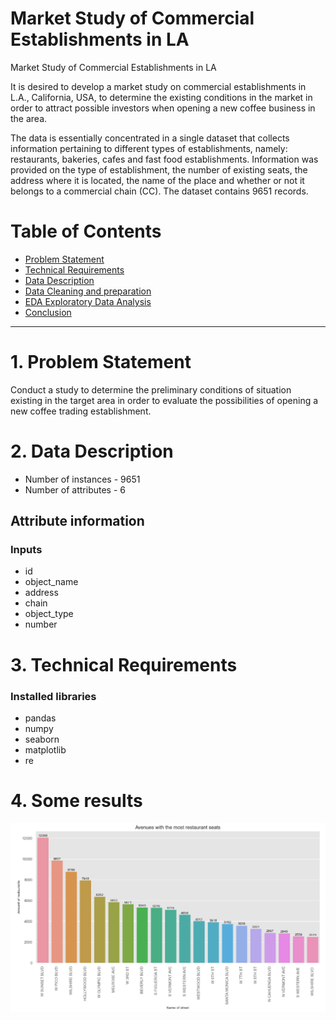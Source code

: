 Market Study of Commercial Establishments in LA
=================

Market Study of Commercial Establishments in LA

It is desired to develop a market study on commercial establishments in L.A., California, USA, to determine the existing conditions in the market in order to attract possible investors when opening a new coffee business in the area.

The data is essentially concentrated in a single dataset that collects information pertaining to different types of establishments, namely: restaurants, bakeries, cafes and fast food establishments. Information was provided on the type of establishment, the number of existing seats, the address where it is located, the name of the place and whether or not it belongs to a commercial chain (CC). The dataset contains 9651 records.

# Table of Contents

* [Problem Statement](#problem)
* [Technical Requirements](#technical)
* [Data Description](#data)
* [Data Cleaning and preparation](#preparation)
* [EDA Exploratory Data Analysis](#eda)
* [Conclusion](#conclusion)
----------------------------------------------
# 1. Problem Statement

Conduct a study to determine the preliminary conditions of situation existing in the target area in order to evaluate the possibilities of opening a new coffee trading establishment.

# 2. Data Description

* Number of instances - 9651
* Number of attributes - 6

## Attribute information 

### Inputs
* id 
* object_name
* address
* chain 
* object_type
* number

# 3. Technical Requirements

### Installed libraries
* pandas
* numpy
* seaborn
* matplotlib
* re

# 4. Some results

![](https://github.com/dc36205/Market_Study_of_Commercial_Establishments_in_LA/blob/main/imgs/barplot_avenues_most_restaurant_seatss.png)

